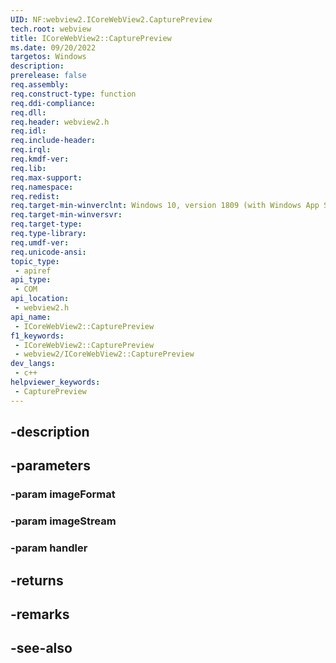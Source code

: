 ```yaml
---
UID: NF:webview2.ICoreWebView2.CapturePreview
tech.root: webview
title: ICoreWebView2::CapturePreview
ms.date: 09/20/2022
targetos: Windows
description: 
prerelease: false
req.assembly: 
req.construct-type: function
req.ddi-compliance: 
req.dll: 
req.header: webview2.h
req.idl: 
req.include-header: 
req.irql: 
req.kmdf-ver: 
req.lib: 
req.max-support: 
req.namespace: 
req.redist: 
req.target-min-winverclnt: Windows 10, version 1809 (with Windows App SDK 1.1 or later)
req.target-min-winversvr: 
req.target-type: 
req.type-library: 
req.umdf-ver: 
req.unicode-ansi: 
topic_type:
 - apiref
api_type:
 - COM
api_location:
 - webview2.h
api_name:
 - ICoreWebView2::CapturePreview
f1_keywords:
 - ICoreWebView2::CapturePreview
 - webview2/ICoreWebView2::CapturePreview
dev_langs:
 - c++
helpviewer_keywords:
 - CapturePreview
---
```


## -description

## -parameters

### -param imageFormat

### -param imageStream

### -param handler

## -returns

## -remarks

## -see-also


